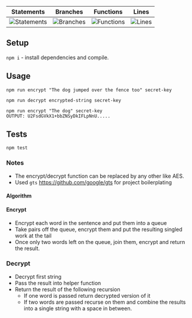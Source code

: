 | Statements                  | Branches                | Functions                 | Lines                |
| --------------------------- | ----------------------- | ------------------------- | -------------------- |
| ![Statements](https://img.shields.io/badge/Coverage-100%25-brightgreen.svg) | ![Branches](https://img.shields.io/badge/Coverage-100%25-brightgreen.svg) | ![Functions](https://img.shields.io/badge/Coverage-100%25-brightgreen.svg) | ![Lines](https://img.shields.io/badge/Coverage-100%25-brightgreen.svg)    |

## Setup

`npm i` - install dependencies and compile.

## Usage

`npm run encrypt "The dog jumped over the fence too" secret-key`

`npm run decrypt encrypted-string secret-key`

```
npm run encrypt "The dog" secret-key
OUTPUT: U2FsdGVkX1+bbZNSyDkIFLpNnU.....
```

## Tests

`npm test`


### Notes
- The encrypt/decrypt function can be replaced by any other like AES.
- Used `gts` https://github.com/google/gts for project boilerplating

#### Algorithm

#### Encrypt
 - Encrypt each word in the sentence and put them into a queue
 - Take pairs off the queue, encrypt them and put the resulting singled work at the tail
 - Once only two words left on the queue, join them, encrypt and return the result.

### Decrypt
 - Decrypt first string
 - Pass the result into helper function
 - Return the result of the following recursion
    - If one word is passed return decrypted version of it
    - If two words are passed recurse on them and combine the results into a single string with a space in between.

